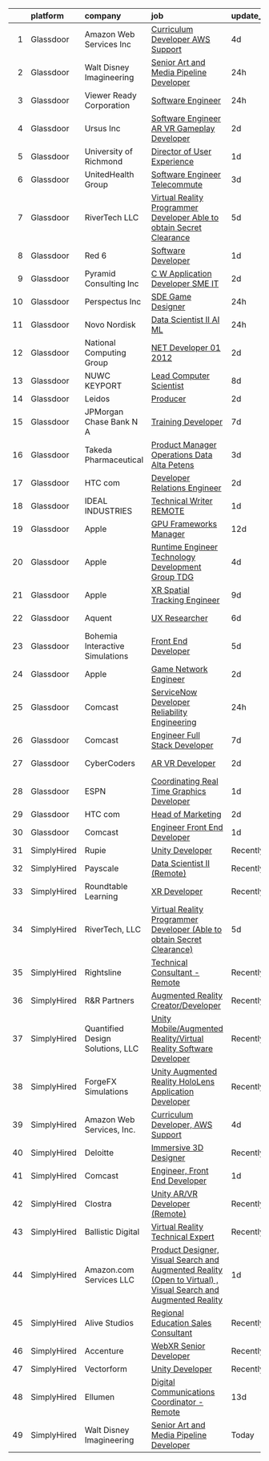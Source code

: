 

|    | platform    | company                          | job                                                                                                                                                                                                                                                                                                                                                                                                                                                                                                                                                                                                                                                                                                                                                                                                                                                                                                                                                                                                                                                                                                                                                                                                                                                                                                                                                                                                                                                                                                                                                                                             | update_time   | location                |
|---:|:------------|:---------------------------------|:------------------------------------------------------------------------------------------------------------------------------------------------------------------------------------------------------------------------------------------------------------------------------------------------------------------------------------------------------------------------------------------------------------------------------------------------------------------------------------------------------------------------------------------------------------------------------------------------------------------------------------------------------------------------------------------------------------------------------------------------------------------------------------------------------------------------------------------------------------------------------------------------------------------------------------------------------------------------------------------------------------------------------------------------------------------------------------------------------------------------------------------------------------------------------------------------------------------------------------------------------------------------------------------------------------------------------------------------------------------------------------------------------------------------------------------------------------------------------------------------------------------------------------------------------------------------------------------------|:--------------|:------------------------|
|  1 | Glassdoor   | Amazon Web Services  Inc         | [Curriculum Developer  AWS Support](https://www.glassdoor.com/partner/jobListing.htm?pos=124&ao=1136043&s=58&guid=000001818f53d6bc9ee2ca0858635284&src=GD_JOB_AD&t=SR&vt=w&cs=1_fada8e1a&cb=1655967045688&jobListingId=1007948569854&jrtk=3-0-1g67l7ln8kcnu801-1g67l7lnmim9s800-babf0940e10045d2-)                                                                                                                                                                                                                                                                                                                                                                                                                                                                                                                                                                                                                                                                                                                                                                                                                                                                                                                                                                                                                                                                                                                                                                                                                                                                                              | 4d            | Remote                  |
|  2 | Glassdoor   | Walt Disney Imagineering         | [Senior Art and Media Pipeline Developer](https://www.glassdoor.com/partner/jobListing.htm?pos=114&ao=1110586&s=58&guid=000001818f53d6bc9ee2ca0858635284&src=GD_JOB_AD&t=SR&vt=w&cs=1_45a5a7c8&cb=1655967045686&jobListingId=1007957501346&cpc=47CFDC01B3F81FAC&jrtk=3-0-1g67l7ln8kcnu801-1g67l7lnmim9s800-d289763f4877dcd5--6NYlbfkN0DAFTyt7pbDCC2JPO79CSdi1dIb81yjczP5qsKcZIxgiRd1qisRd4re16D_VG3-wzXeQXsc8zZdEvopqiaahAp31teiAOPB7TaAx1GJNufB67jmsh9gOGLHfddnUfzbf0cgHxrwh0Lc0Dmii-0qaqxsSsONsTFgVMFh8tg1bUJNORDLhCGpzQ9nzp5-kY0XumjF9tf98J1Y_MugjV_zixAyyugvcterxszXWy-lDJs7LZDWBoJQb8hbJTmhnxOm_G_TXiKZGV6X9_D8gYjvW2rt50rt3DsbaNFAREWpEC3jtigln7hStxhnk4wVdKfqqxnqsFVXMavEIYr4cB1IaH3mmoQlKFYAXQdHd0atc6hyARX9DDusYnL_ghcsJu64bV0fPzq7PTsdij8CPBnnjYkuH2W1Z5I20R14cJIRHY7xhu033OfGzUAp9db28jL97tr0km9i8xpklQ%3D%3D)                                                                                                                                                                                                                                                                                                                                                                                                                                                                                                                                                                                                                                                                                                                                                                       | 24h           | Bakersfield, CA         |
|  3 | Glassdoor   | Viewer Ready Corporation         | [Software Engineer](https://www.glassdoor.com/partner/jobListing.htm?pos=104&ao=1110586&s=58&guid=000001818f53d6bc9ee2ca0858635284&src=GD_JOB_AD&t=SR&vt=w&ea=1&cs=1_e8184f55&cb=1655967045685&jobListingId=1007956937544&cpc=8D52E76475A7E842&jrtk=3-0-1g67l7ln8kcnu801-1g67l7lnmim9s800-b14a5439d162e9cd--6NYlbfkN0DWTqyOufc63qST1NVjci59GSIBr6Mm3uFeI2AzSXhDx4MF9Cz_liLfHImpTQB3O1J8ea1lJOQVEDIWZls7U9xEt_qAtyw256Tse0h14N-JyRwRH2ZGfPidPf_qR758WXP_q73MtLFl8dXlr72WXD8-zok-xpP212Nop2eSPZY6Uah286RZFEQ1YQYy0mWEDqu5mQEIE-QqtLC568Ja5GBO3bnCbxS5N3pGE0RJn1kmjb9kDs6vkJv1L8otkYJFBbSI-doQ5tb90tS9KvRo7FJgJbDCLa_6HlDZYlJinFrBsPlwxIVElWx5f2LZq2Pij7GRTLAHMor_QHBYhvI2m-2LckqUDxvHKJiZBkwO-Zwad7-wirNogyh8WW80VjDLvgy4eUgpgbef9irPOCZIPByVQP2tXvImednuk9raeVpL4OsNgjv35b2nmR6RGaJTP13sRZNEYQKKSQNw2VXVh9CxqBFc6Ac1fACGW6iJCq3XfouRCVaBtf0qYAiYTmB53lk%3D)                                                                                                                                                                                                                                                                                                                                                                                                                                                                                                                                                                                                                                                                                                                                      | 24h           | Texas                   |
|  4 | Glassdoor   | Ursus  Inc                       | [Software Engineer  AR VR Gameplay Developer](https://www.glassdoor.com/partner/jobListing.htm?pos=116&ao=1110586&s=58&guid=000001818f53d6bc9ee2ca0858635284&src=GD_JOB_AD&t=SR&vt=w&ea=1&cs=1_389045df&cb=1655967045687&jobListingId=1007952300883&cpc=451933188B21919D&jrtk=3-0-1g67l7ln8kcnu801-1g67l7lnmim9s800-a89439141e159696--6NYlbfkN0CT8vBT9H5mqECx2dfLV_FONLPDKpIRssxVwtj05Tmm4rA5I0VNOPdM1oYsK66ov5rfnjfgAZTug_wuk_D3pyUmhLVPkqVTzPlt3gfN_Qsn5B5UIDGrRKzf7Iyk2_CT6MnWxR91fqgaC9SdvwabNzt0QdMHfrfPitCLVZR0aTS3IIToD99hmnSSEjORnx9A5rzTKHAyCW3DcYZuL3olegeF8pKSKK7TEYGtf59KYdELMPRbc6XLfkVfNifgZMbNXQovrAROyTk1ZT3tnVWO7p8U8l5LOZdwjBV9Quh9zWt8JaMguflenge_6keVKA9WHRyB3PwhZhnvRv1bq6WCObJ_gnuZs8als7cnh9CqrAh6lheTNjuYrEUsDUJMMQZNM1hqHEAOVMZfXiwa1Vb6VBcOBfTFIParieIWYsGkUjGIpl7V7MtCIJJuxrLp2fm_K0Y0dv01n-9PEeBoMj49pWmi_5-PnyYy9GVl0ZNWbflbdDHFuI4yfBMTq8S0DjKBRitn9cb5Zvdt-8D7lahIUwY4LDmBqrSreNwABp5a2YLs2RAAkD1-mEHeUh-Xr5yfer9N4402vfy8YkjzuB-bWaEFNwoeFEdCUDk69PZQbZ3RdIjSnXdmTAuSItjT6jLd5NtLIi7K44b5LPdGhw3EnK28_1wVxpbf2FeERMcyaAF-66XjY8n_-Adu5E62yGQr187jnwtiy95ALKujfhXBNCf-)                                                                                                                                                                                                                                                                                                                                                                                                                                                                                          | 2d            | Redmond, WA             |
|  5 | Glassdoor   | University of Richmond           | [Director of User Experience](https://www.glassdoor.com/partner/jobListing.htm?pos=107&ao=1110586&s=58&guid=000001818f53d6bc9ee2ca0858635284&src=GD_JOB_AD&t=SR&vt=w&cs=1_d1a6a8d9&cb=1655967045685&jobListingId=1007954117905&cpc=FD56AAAF1899B499&jrtk=3-0-1g67l7ln8kcnu801-1g67l7lnmim9s800-771d0023974eab36--6NYlbfkN0B4rZm5z_hx-StMuau8L_CkQ17CUpFrlepinLuWzihKphy1kiApdNXPq3ZpdG0xZlf1-pyFWeAAXZGOUD6w9b-2gYP5Myx6w1UT90C_GmXSWg5semNHohO0YWfENyvWMfKPMpP5fdOu03ilHdHWgCfoWB1HUelTH3clme6oiOKy7bN6OCeADrcnAMVhUiThTorrlyB5lLX7ML5TV8cZbaIfTvPLvONI5VkJ8X06-ozhlqQjoau1GyFY1CDo1urzDXQ-iouYe-UmHyihBHnOQMWO6E-KkKoblAqyl0nooLHHiD7cJYOm70qa6uQ3Va7T-omD1YKwwuP3EoMLNgvu0cXcjLQ2m393ZAa59R260t15z2TXJR08zKm4PzsoAhwNQUAeU5RwT5U5lqKEAritjehmKCIYHBs-qGSK1tKNy5erXRAvthLYdkR1nWjc8SqGnaqFNWyuzSHS5Z2PxYnBTTIoUbogvfj07bPOi0q5Vr-hwChChaegUmRcvSGFdwiryFvkPbZRfIhg4KiNXWr3CGUQa_bZELy357aoNjWNRHcWBrF5brj10e_i)                                                                                                                                                                                                                                                                                                                                                                                                                                                                                                                                                                                                                                                                               | 1d            | Richmond, VA            |
|  6 | Glassdoor   | UnitedHealth Group               | [Software Engineer   Telecommute](https://www.glassdoor.com/partner/jobListing.htm?pos=109&ao=1110586&s=58&guid=000001818f53d6bc9ee2ca0858635284&src=GD_JOB_AD&t=SR&vt=w&cs=1_b1efca7c&cb=1655967045685&jobListingId=1007949760794&cpc=9952A63AB06E78AD&jrtk=3-0-1g67l7ln8kcnu801-1g67l7lnmim9s800-57a536328abab61d--6NYlbfkN0C8O9VKdOj_1Zh75e9_CvYhSsWVxS1Pvi5WUWhsf4w7FJvt2herunrAFBR2lpVAffADEWtjZuDSdY3xsQN_WmYx15JHxiEWVwQsivaqjHGX9GtnSgPiJkE3ldGCeXuVRgVlOYv6Q7fwRaXe0Uvnr6JNGhwRuptKJb5NJOZDQ-BMTL9rnvEUJnMUXDwIX4z2yp85XO1yWaH6Lr9vOO2ALpnHdcd2UkTYexnqT-0EEeGyopY97o3pGmzegCLwSL2Wr602xVwQEcCKGCvDzQfLtRErr0xF6i-lfFyzDmAvPEISwX5ibx-ZB1H6V-Zrm6On4RXKjy2HSJJbxEi0RNyDfV37f9k6XFeKeghIOZABeO55mR1H8Zlf7NYXbKVEE9qtwBQfHDGsQsB0oU9uUYVr-xY8siOSeCetS2KjRe6xZ8XpKJhs27tfOdcP)                                                                                                                                                                                                                                                                                                                                                                                                                                                                                                                                                                                                                                                                                                                                                                                                           | 3d            | Eden Prairie, MN        |
|  7 | Glassdoor   | RiverTech  LLC                   | [Virtual Reality Programmer Developer  Able to obtain Secret Clearance ](https://www.glassdoor.com/partner/jobListing.htm?pos=123&ao=1136043&s=58&guid=000001818f53d6bc9ee2ca0858635284&src=GD_JOB_AD&t=SR&vt=w&cs=1_269a163c&cb=1655967045688&jobListingId=1007947928122&jrtk=3-0-1g67l7ln8kcnu801-1g67l7lnmim9s800-9c6357353cf3140f-)                                                                                                                                                                                                                                                                                                                                                                                                                                                                                                                                                                                                                                                                                                                                                                                                                                                                                                                                                                                                                                                                                                                                                                                                                                                         | 5d            | Goldsboro, NC           |
|  8 | Glassdoor   | Red 6                            | [Software Developer](https://www.glassdoor.com/partner/jobListing.htm?pos=103&ao=1110586&s=58&guid=000001818f53d6bc9ee2ca0858635284&src=GD_JOB_AD&t=SR&vt=w&ea=1&cs=1_60ad5176&cb=1655967045684&jobListingId=1007954506966&cpc=ACAF1607C5C1E404&jrtk=3-0-1g67l7ln8kcnu801-1g67l7lnmim9s800-5c4ab0b83e9db3fd--6NYlbfkN0BKgzQyzTF1Q9mOsR1amaS-juVGLjHt5Cdom-gEF9y-xS0Vel0hhr33OUoAFojkZTzCCxyAhIwoQ3SKk3r6crmKD9iTbnHnckuIkOAw5our6bD3BudqyrmfNQD5cy0RhvJxJo-ysTYFanxeGh09IpdfdRulBhDWqkk0Jq2ImeYR9SWRM0iCMeUKtOM3fPJzZTrTimT6SfD_RKr6YGeRa4_Qc5HNhoNteTVgOxKXKjLhaVSM3p5DqhJZCPrc4QG9IYYBbIpaedLTBf81pcK7DkkhdxBssF49GkPoOO-TVtX5q_TuF5wjhySCWt6LFKBMJKkPnIx9mo9Gm7IqtC2xk0kflY8cc4XolSbNgPosg9V15_HrqlCNqzjztFuzHPvGXApGlBLalyt0V_tiBbTHjnzs2WuFEcCqq7-Ciy2leZW5LVqHiOvntfNQJqHBG9PsvpZuTEutNNjZeryby1E93h3g60Zk1W6ghDBfdO3s4UpZGc3-kLnDppvEksroSnufjfY%3D)                                                                                                                                                                                                                                                                                                                                                                                                                                                                                                                                                                                                                                                                                                                                     | 1d            | Orlando, FL             |
|  9 | Glassdoor   | Pyramid Consulting  Inc          | [C W Application Developer SME   IT](https://www.glassdoor.com/partner/jobListing.htm?pos=121&ao=1110586&s=58&guid=000001818f53d6bc9ee2ca0858635284&src=GD_JOB_AD&t=SR&vt=w&ea=1&cs=1_3e24c2c8&cb=1655967045688&jobListingId=1007952275050&cpc=C4A69CCDBB3B9599&jrtk=3-0-1g67l7ln8kcnu801-1g67l7lnmim9s800-e9ee24cc47baadd7--6NYlbfkN0Bjic9BpODao-m9BEup4myv2yv9o6hanv70kCRpjMjSDcmmrD9YS-C3x1sAbJGW_XqXLukYXeFy2UsYH6Zp3KwaUGgsy0ZBJHNLraHcqitL2ypQYJ9AMJ6toa7dx6nazSCVEU_PQiK-sas6QB28EDjjCqHPXNbcYaIHj4ulC3Rts7jWAwsEG-fV3ygh2cHdDY_Tsv67_hGaO7DD3LBxbsybDoQKCzIA4ZL5tDi4cZHLPAK5NylMgCmTcxvikk9YXnKxGy4QuC-VuomfQwR6CwPK9GCJXyWovnYVc7xlAlP6Jt_1vQ3J5Ppzu-cqRtGbfiUgwntWU5M4Eo-ktiHd-VOMZtaocD581WXJEGtaMbPdXUuzCJDF9yF2VE4xdVn7ZbTNcDDB9zyQToSb__MpcB2FkjNjoInOFCd0yduDbeSjCMlM-71yEbvqwVvW88GEbe4jBpmvpVc9TMxcW0hHFMPJ_BEM30FRHjbiDt4bsR4lubjc78NJ-fMkcq5SChQP8hW0i8Rjnm7RIQWG-dKC6mUUd9Ftc3PvwATu8KD8Oh77uujUk-QMpAmSgg7CCrE_OJCQ88zXj8Ywsh6QmDw0ijSI7VnAe0LG9GvPa6ZOqIugIx6AJgw2NnrXjymhgAtB1LFuLB7xWgejtJ6YZ_3l8ug3KjG19r8PUld3svUPuBD7PacqMHMN0o15Q7zljC6-Z_NWdFVIb_HSALQyU7PtEuBfmRcnNLnbrus%3D)                                                                                                                                                                                                                                                                                                                                                                                                                                                                                     | 2d            | Charlotte, NC           |
| 10 | Glassdoor   | Perspectus  Inc                  | [SDE Game Designer](https://www.glassdoor.com/partner/jobListing.htm?pos=101&ao=1110586&s=58&guid=000001818f53d6bc9ee2ca0858635284&src=GD_JOB_AD&t=SR&vt=w&ea=1&cs=1_4bee03d0&cb=1655967045684&jobListingId=1007956905813&cpc=AE484BB564079092&jrtk=3-0-1g67l7ln8kcnu801-1g67l7lnmim9s800-59e615e1742d7459--6NYlbfkN0Bi-g4OEguhQEx4pjzkmulzkFDPdVMQm6g82nLRMcVRUAXQonzRVMraztfFi3hq-X8BqNUvSruIs_Y8xqS0fJlAD7HX_UTE1_3bPg-z-tc5mDWvO6UabzGvEvNSnhODNXWlVzKfOPlPGPm5Rzd1RrLMZ_7KVNmJ-ATbBgp9dsxp-fMI4ncZVRL8Rs1widNeAvzXpAvSBdN0oCSTAaXuQbvWvyujVDzKkfUFjBSjd1-R1r786FiTV_CoTQcOiSKkYMoWvE3xTU-Am9gCJVPh6aqpX7o6g3fZITAWkfPZFZ34ZaXCtJ5jvYhSUwsUo3_TbBsLpyzaZPc6iEDE6AER3sysVlU2JVa7msJqa5zMOU0LvkCUZmMRu5u2YnYh5wMqHADwZES3HPB_NLRTzb6MSYH70fMrm3O-WKiyO6gvMXhUbK77DjQr3VH8qPsqnwzlS12wOoI8fEfaXHJOkahQfmeZMnivlpKCaEmdIYTZ68oMYjYZjnKvHCG3FJJsBh1IXaGNQgWKkGo0MQ%3D%3D)                                                                                                                                                                                                                                                                                                                                                                                                                                                                                                                                                                                                                                                                                                                        | 24h           | Austin, TX              |
| 11 | Glassdoor   | Novo Nordisk                     | [Data Scientist II   AI ML](https://www.glassdoor.com/partner/jobListing.htm?pos=128&ao=1136043&s=58&guid=000001818f53d6bc9ee2ca0858635284&src=GD_JOB_AD&t=SR&vt=w&cs=1_839111d0&cb=1655967045688&jobListingId=1007957685552&jrtk=3-0-1g67l7ln8kcnu801-1g67l7lnmim9s800-6a8e4374c8843d1b-)                                                                                                                                                                                                                                                                                                                                                                                                                                                                                                                                                                                                                                                                                                                                                                                                                                                                                                                                                                                                                                                                                                                                                                                                                                                                                                      | 24h           | Seattle, WA             |
| 12 | Glassdoor   | National Computing Group         | [ NET Developer   01 2012](https://www.glassdoor.com/partner/jobListing.htm?pos=120&ao=1110586&s=58&guid=000001818f53d6bc9ee2ca0858635284&src=GD_JOB_AD&t=SR&vt=w&ea=1&cs=1_a7385e73&cb=1655967045688&jobListingId=1007951674122&cpc=3DB599BF2F4828F0&jrtk=3-0-1g67l7ln8kcnu801-1g67l7lnmim9s800-a83c62fb8bbdef4e--6NYlbfkN0D1IdhwiI-MbYliDxlkdzQl0PwcHEIzV5bYyrHGTsr8-C9iLEpciUiPq-bjpQ6SnwtQcFq7KNC6NOsOp3LWmvo9ZW_wewQGwjYMAdqZshQEUYnc2qLTmZxyVBF0C44-4Gia_9lGP7xeiMxFZDTkzjjHZqU0x_3lxf7Ukou1Lp70WqOGAH1YypQy91w4OOjnNj6t9-dYsiXO2E0BTnXD3fO4Yx7yP42tBXo1yRKIcTslYtDnx06ln1KadrYw9yDLfkGUFbsvXvvke4d_9vVAYnV_qXN2Z-SeJ4V7bNtzvKElCWM2VhFYlCq5kUrA0X6S9DbS0i6eDWwCjYdwn5cc0_pGNovv_7Tno4AH7o1IhCkExwqmRgJQzJ7hdztXswNq1B7fKwPZFKBg-qNJ8GcpOH3pHFvSYSkHva6uOAGq2NJ3x0vzmAZENdfsq6kxosablByrL3NkgWHQxoILXddo6Q8D77BXiURK0GSyV3jZCZ2IRdbRj4AM9hYbzmeQPISLfK4%3D)                                                                                                                                                                                                                                                                                                                                                                                                                                                                                                                                                                                                                                                                                                                               | 2d            | Cayce, SC               |
| 13 | Glassdoor   | NUWC KEYPORT                     | [Lead Computer Scientist](https://www.glassdoor.com/partner/jobListing.htm?pos=126&ao=1136043&s=58&guid=000001818f53d6bc9ee2ca0858635284&src=GD_JOB_AD&t=SR&vt=w&ea=1&cs=1_c87fedfd&cb=1655967045688&jobListingId=1007939664650&jrtk=3-0-1g67l7ln8kcnu801-1g67l7lnmim9s800-c1ad3486c53b9f0d-)                                                                                                                                                                                                                                                                                                                                                                                                                                                                                                                                                                                                                                                                                                                                                                                                                                                                                                                                                                                                                                                                                                                                                                                                                                                                                                   | 8d            | Keyport, WA             |
| 14 | Glassdoor   | Leidos                           | [Producer](https://www.glassdoor.com/partner/jobListing.htm?pos=108&ao=1110586&s=58&guid=000001818f53d6bc9ee2ca0858635284&src=GD_JOB_AD&t=SR&vt=w&cs=1_5af3e4ba&cb=1655967045685&jobListingId=1007952871306&cpc=853DEF62E69EE75B&jrtk=3-0-1g67l7ln8kcnu801-1g67l7lnmim9s800-1a83a1b0d4ed5ecb--6NYlbfkN0CZUO70VSdYKA8PR3jfrSh5ljhqJhfDt0PzQCMubt8cRihWbmqO_-CcWTBwQGpXTij5S_-TewSSMJti2chcB5kTjdnznaRiqfazoIpF0Lsot3erunGmHAMxyE0RTZH1dCAeIsvGI_pqrxzgsMCedP9UhyfzCrHid_31f6pHDsN8pH1zJbgZYRe3GDrMM3NDKSokrNW4k4MveFWLf2B8_A18JrZORUBM2zOr5RLr-_PayQw21VdMj1mTN9G9Gjt0DHUmGd36BULiL8SGrwd69LMk-SloVVAFmbfZgnEWWai_7MchDYzcxGcL3EFFlbNyg-aOXo1ZKNV6WGzrIW4qbjxJQ7rBDu8DU8nQVGXMYYliCeErvwhwFpTSXr10rKM1ISPyWc9bbhy6pgSWbzimWnzKtODAc3yLikeXLr0-gzT4uPWId3BvmEHmRZOg_t-c6tpd0hjcc8iAwEcLGenEvWtXi2z6_y81q_E9Fhhb6gYYx0jKHkozZ06vtEPk_1evGTdHQ_PoZviJfHEw4ZeaaVmOx0iLPm7XREowZ5QSHuDzkpBVSMk7UHUOsuQBkqScmTIgM8fXldFiCGNvQ5WeeCVsooKASkpVBQY%3D)                                                                                                                                                                                                                                                                                                                                                                                                                                                                                                                                                                                                                                                    | 2d            | Reston, VA              |
| 15 | Glassdoor   | JPMorgan Chase Bank  N A         | [Training Developer](https://www.glassdoor.com/partner/jobListing.htm?pos=127&ao=1136043&s=58&guid=000001818f53d6bc9ee2ca0858635284&src=GD_JOB_AD&t=SR&vt=w&cs=1_15c9834a&cb=1655967045688&jobListingId=1007941149440&jrtk=3-0-1g67l7ln8kcnu801-1g67l7lnmim9s800-58b09b388ea80859-)                                                                                                                                                                                                                                                                                                                                                                                                                                                                                                                                                                                                                                                                                                                                                                                                                                                                                                                                                                                                                                                                                                                                                                                                                                                                                                             | 7d            | Chicago, IL             |
| 16 | Glassdoor   | Takeda Pharmaceutical            | [Product Manager  Operations Data   Alta Petens](https://www.glassdoor.com/partner/jobListing.htm?pos=115&ao=1110586&s=58&guid=000001818f53d6bc9ee2ca0858635284&src=GD_JOB_AD&t=SR&vt=w&cs=1_58705dfc&cb=1655967045687&jobListingId=1007950556573&cpc=A65DF3A704A48F9B&jrtk=3-0-1g67l7ln8kcnu801-1g67l7lnmim9s800-5d74d04c1490e5f4--6NYlbfkN0Dpk2nRRB2qCzcWtelMs6RnOpE2QQykp_Gr47Tac0r5hCH0J3UzLxpgpuhWWRPjzv9cW_LTHQpQvBm8kt02s8jvUVzISfEFMqoo59CCAWJ7IQmUR7w2hUWF8Z6uPGOiShXjqUXkGYnDx_zuSDjbx7afWI3QjSw7mTSlrrOUL79fk2z0W6xZ30M5_4TbLZa4b6LSHA3BxT22oy3Qmv8SZRMn07y03-OxHSh_UpzEfRd2hz8IASVsJei2lvT5J5zmDPPIPQkkZT6HQ7mpligIDVNEqy-BWRMb8XBXB55C0lAbaL_tGmRxM3WFZD41W2zLEydoDNZxMDwoo5jxWapIwDCUY1W54wZt9PQafnxYfnd4ylnXNBbeHHEPSihpp-sh3WSf9j3rgLlvrtlnP0ypdlmDlOOjhhhtJUw_ZytrW2YeSL-vNg7W93oy)                                                                                                                                                                                                                                                                                                                                                                                                                                                                                                                                                                                                                                                                                                                                                                                            | 3d            | Bronx, NY               |
| 17 | Glassdoor   | HTC com                          | [Developer Relations Engineer](https://www.glassdoor.com/partner/jobListing.htm?pos=125&ao=1136043&s=58&guid=000001818f53d6bc9ee2ca0858635284&src=GD_JOB_AD&t=SR&vt=w&ea=1&cs=1_e4c23ae1&cb=1655967045688&jobListingId=1007952556572&jrtk=3-0-1g67l7ln8kcnu801-1g67l7lnmim9s800-cccef8cdfe89aa77-)                                                                                                                                                                                                                                                                                                                                                                                                                                                                                                                                                                                                                                                                                                                                                                                                                                                                                                                                                                                                                                                                                                                                                                                                                                                                                              | 2d            | Remote                  |
| 18 | Glassdoor   | IDEAL INDUSTRIES                 | [Technical Writer REMOTE](https://www.glassdoor.com/partner/jobListing.htm?pos=117&ao=1110586&s=58&guid=000001818f53d6bc9ee2ca0858635284&src=GD_JOB_AD&t=SR&vt=w&cs=1_2ebcc9c0&cb=1655967045687&jobListingId=1007955352928&cpc=AC285F3A3ECA6BB0&jrtk=3-0-1g67l7ln8kcnu801-1g67l7lnmim9s800-7e29d85f7c0862b5--6NYlbfkN0DrBF_zyngNjhBDtwzdBOfZtDHO81PL-xpvarob0pvLjpjgX4PZ3iaOvCSk71p--P03UgsnBMm1VfG0c_7d9-5vNfrz7wQQGM8EAP5_rR0EHrySvPE8-VhIsIMPLAjjaumV-pKonP-r_VepsAtz4DZ90SLDPwmR6OiF1obYVnjt7YJDNDFTbQ_ZASChfhDlDPhCoNtVOIVyNvFF4olaMRZyAhq3gLdQ-xs5E0Fwb3abeDt2MyWYYfZgG6k9oi3oTDZXxRhtLbzrwVPb_6bgJJNFj0cL5noGEmbPZjm78GHgKW06kK8PgyFv43EBW-FZoFz4IZ6kOSO9s8ry9ua-GBzYltKpnmhqnDabcRzhX_e3F8K2Add9RL_blE3YzEDCxhD2C7kQINXDCfhcSuswzlEoYZhaePQVuIn32ciaeQKqzcT_jQUmlgbI0r1G6S26zDq8jD2ZZ4Ayu5FQLSxt4d8_kM6WRubKZ9-mai-sxyW40GCfEK5jXhteftmALiB68bsgupR3usjwKWwT1Y8pqLdSECLuQihyEoNnKnkDC8FJwP0-yr-_hjO2rs1C9DD4lHJpZ0e5VVyD88VZ9QQbvXp8eSoU3P5uzExBy1WnPhxPtD1z1yOZDjz4TNEAVdW8aDccqcr1DNsZ8TP_wkib4FwwAuDs1qi_9FCtqZ-yLW91TQMHrHkBrF-WwiP2OTo-2y2LFlLQwKQcPmw7nd95zQTZj53Tj4Qlgz9kTe2fH0NcQg%3D%3D)                                                                                                                                                                                                                                                                                                                                                                                                                                                                                       | 1d            | Sycamore, IL            |
| 19 | Glassdoor   | Apple                            | [GPU Frameworks Manager](https://www.glassdoor.com/partner/jobListing.htm?pos=118&ao=1110586&s=58&guid=000001818f53d6bc9ee2ca0858635284&src=GD_JOB_AD&t=SR&vt=w&cs=1_bb827768&cb=1655967045687&jobListingId=1007931320204&cpc=654405A9B1E0A9F5&jrtk=3-0-1g67l7ln8kcnu801-1g67l7lnmim9s800-e92a54ef8ff6ddd2--6NYlbfkN0BvKrLyj5gPmtZO9T8euul8TCxuuKNOtzRJOomxnwSEodTz2Bc-sPZlt2Zgji_QUXFR2M0aofZ4xwhhc8wFC3G-eF6BJErdsbaAYtQD5YbtNBxWSQz0CXicXk-R0Qdfe-HX7B0IE-282FicUichLS3oZDZgC_axKT1nfEFDqHnVn9uFrn5w0uBKtv7qKJ4UVl6V3HzLMBS_zxADG1Q1X1Jb0S5yAejLjCtpzf09tSzK-QmMiLnTakkczzX-De1ZCspkihM649i-r9ssMDWVC0ZdFDpaPayXAZfVDwMsPLnx8GzMM-ttuvuf1ievMLGfg7I28Du1pjz0AbcPA6KfFBZJyDbVuiXITYdDF-YUmOkp0tiS1fIdTx-wQfLdBcRm7lryHz-0ytD3txJlbeWITIU79cI8nuF0cYaKvPkYnPdE6r8ry2UHd5022HSB1btkJocr5XgE8CAZMuJTm6O54Lae_QhOLPuRVWABpIxnK8DLLKTtWYGZDW7GaIB6rSFyCP6tlyBkUNVYiSlALdUZk80zCVsdDn9lASrhhIv1Tt3ub0LRRJ0aDbDAyPGJ_UWm12J33ybkEgMyjhTXC4TKdGOBt-q63sMWndHxzpFDzQ1zpaJ_6mdRXaxPQfkpaCQ27fBhoyPKq053dQuQiYwzvEKfZYfZvRwV8-Aw1eLK8RoA4LG-cXZti5FYATWioJwbDpk0Lbs1OaU9L-at9MzWvGELcqgTfDC2TnAFzXWEsKidhkJuL4XRsjQUUp4ia95H4Pg4y2CUTA-HihD7gCinmzS63LF0rVTZG8O8RK-HOp4iG8vZrhJ_QUuVL9_64me23RmM0Lu4E4vMhXcxgvqVk32u0XzKTiImLlzbjbs8Mo7-tbsDiPHs42zlIrgU1BjioloW3UjplRJok5CHLy1n3DNY0ZPo43ybOAHeLiVFGF_uf81Ddicu4PImoTdKNPoHvJdVCNwpxxHU7A%3D%3D)                                                                                                                                                                                                                                                        | 12d           | Cupertino, CA           |
| 20 | Glassdoor   | Apple                            | [Runtime Engineer   Technology Development Group  TDG ](https://www.glassdoor.com/partner/jobListing.htm?pos=119&ao=1110586&s=58&guid=000001818f53d6bc9ee2ca0858635284&src=GD_JOB_AD&t=SR&vt=w&cs=1_1f542928&cb=1655967045687&jobListingId=1007949147453&cpc=AC285F3A3ECA6BB0&jrtk=3-0-1g67l7ln8kcnu801-1g67l7lnmim9s800-525e7280c8aa4be6--6NYlbfkN0BvKrLyj5gPmtZO9T8euul8TCxuuKNOtzRJOomxnwSEodTz2Bc-sPZlO_uSwsktAei6uAIfbfKaLsywqQReEVU259g9BxZkSMyTBw3of3Xi9ZYfFtIubC9bpvNFS9JmXbigUuOrJx798Kvr0R84hxEVWnQZiWDpGHPAJ-FxYSFdHc0n1YOeLBYDX5uFBSflNb3VH_SuzPw9DksrwarXKr7Ej6SzxVm8cM-6ep0oNcAudjixmJp6B5Kl2OEEVMsAmisP-mHIum3cEZC-Nm5OKZWeo6N7xUbIJfEacvP5Uc5LjKovbuyUxprpr_Mi345njz0i1szVi7x79k37bj0gneCFRAvi3rliF_EUfByZ2INNsiWJfLACxKU3cXItGdwjYx-HoeaOOA1LrfuDydYVJOHlPYpnHqZuBJogQiOxqXHz0due2H7EJGTFhXqeut2ekWDyuXOjvRc_stXG1FG7Qn18G6xjxOrZ2sM382kB1B8TZX5-gKOF7TLONdMFHcJnXyV-jgHMYoo2kpd5ScsrbkVxD-HPkeVL7SS3DCDSdaDtDF3KscOxpImFaxRTqCxgegMEt4Ce7guUn8qu6olU3StVyK6oGvag_0XBRRQVOiNQjXln67m7S7k6LmFRDG0F45E5jqgzVX2kgLuSdGomvbPUiZVz-6IVnZPEoicJZMAUKPtYvJRvrDB1VTP874I622uHOG147hJq_EaeJ_EbVGZ9fo4oHEJCW2SKczq392iJjvqG_kCYu_O7DNz1jwa_XhLk6Oz5DB5lqBeTcQghA-a_-lv-BLb_QmokepbHl9ktM2FbbBuqD8sLYjZQU637mti73NCKKcurHF1v8KMvE15Mntln1MfVe3OWNghmiolHHnIt6aVjUvR26n28ZinNqOT_K_3EJXT8GFBUORRZxDf7y6kbXvyXmzA0vvyDuk3AxP7zNKcPN3FUVRUAvlK-ShEL4hdgQo_y9fnsLvIkSWWhb_f4PEt7fz1aJAdCCEemzw%3D%3D)                                                                                                                                                                                         | 4d            | Cupertino, CA           |
| 21 | Glassdoor   | Apple                            | [XR Spatial Tracking Engineer](https://www.glassdoor.com/partner/jobListing.htm?pos=111&ao=1110586&s=58&guid=000001818f53d6bc9ee2ca0858635284&src=GD_JOB_AD&t=SR&vt=w&cs=1_f0bc3e75&cb=1655967045686&jobListingId=1007935251531&cpc=AC285F3A3ECA6BB0&jrtk=3-0-1g67l7ln8kcnu801-1g67l7lnmim9s800-47e2850fb2c5828c--6NYlbfkN0BvKrLyj5gPmtZO9T8euul8TCxuuKNOtzRJOomxnwSEodTz2Bc-sPZlt2Zgji_QUXGTDT1Ue9_20Cr3S9k8mAraZZ3DmInA8gyw3d_O_Xxl6zXw04Ewqm_46f9KcVJKVuzGJN9k1DPC_dfJPR-z2qS9tEFVzLoAsX7qVc-XqkPpFVk3TvYMD5xxHnCNo0GF93LaaGV8hAbOJRMCZ-7bh_bTibQA-eSuy-lVQqLS87vQ1p9Di_ataHsQKuBPsMLRiw-JA1a71XvbmbThhNDQXRYEBl1HvZaQUZ5O4OrafZqj64iYWhfvSr_BmObiF7G-WKZBx5Z7jWoZKZ9g9MP0RVO7MKIuZnr_a65SHESwoEaEJZWe1_aC1HlGmxRegauwx8src5zPh7Fp5vMy6_6Agau9o1AjdZ_PqJD2l7U0FmbmZClsgUdMKkNnbwjFDoZL2HNqwW27xZ3t2djJStqGmmIgDuvrcM3sD37PGGF_R8ywRtjJhkB6Cr_zoqUFTW0CdwnuukUQ8tj1znc9gxInDsAya2ydvI1GTQM2_zsda1hsCUGReHjv4_eRagQK5EJlMQfecNtbxFBWwnaYcxYRoAfaQEzcZ5QwTY5yfBZg26dLyPxclGBmVEs4T1KVd8nnHDaPXt_T2pHJwBkKEMh-VM0YVVDtITSdo7Y7jfLObZyNKfy1XHR3cI21WcHvBeqZpM7C-qb_WNNl3zh-oBPtnEJj4BJjJFQtqMUvF1XGiDbY0uaYbYTaPglatSb8EnFB184UpKoVnZ6pc4yMGdS7QNH3xYvXconV6Cot7CdRgYi0S0EZtap9XeG9xfhOdV1pJDeqimJ1WnjHn3a7JFnW4V-5SH3WM7QhzUXMQVXHba3I4WugaqPfRR-_RNDGAm2sfSMlCfK0tfTLm0lmsxm9UlCCJ_uS1hz0MB6QayU8Gj8ZCDT-frQ3aXFDapu_D2Q1IU_TooyaoGaopA%3D%3D)                                                                                                                                                                                                                                                  | 9d            | Cupertino, CA           |
| 22 | Glassdoor   | Aquent                           | [UX Researcher](https://www.glassdoor.com/partner/jobListing.htm?pos=122&ao=1110586&s=58&guid=000001818f53d6bc9ee2ca0858635284&src=GD_JOB_AD&t=SR&vt=w&cs=1_39b8c3e6&cb=1655967045688&jobListingId=1007945516155&cpc=654405A9B1E0A9F5&jrtk=3-0-1g67l7ln8kcnu801-1g67l7lnmim9s800-b0be8995afb4ccbb--6NYlbfkN0DMrcEu7yrtATojKJA7cEzGQ3FdRGWLh0CZQInL4ECGI9gD0Wolx9R2v-Aex0-GK044TPwgLq_FLshvq3tg_BAMrhxunZU4iWDqBFu2I7roCWk0nRVEY09LxS4C_Xaq7zRow4qixWmywHHWaSPJuVMMl7Bwmn0UFQBQZGnx9OvGzdAqeM3NiDxOU86qZRUUcLJeIR1rn74dUL_gk62KBjYUkR5-G4cMdcFmduX7XOqiI6nju8Y9nhClteoWYdeSawaCM9hE0FFsQvUHF8xTmuVg1dMA9IcITdHany9CDZAe8EhWXY8b4Iy5RsCMo7E46QGa33hfJ4I2jXmLM5HF-xxwt0dF7xEL5aV1qHrwUqGUtKACw6oRR8T7iM3YuZpylZ51yyKEc07d3SQ-iXQtjSs8vqQXaSIbU6ijVzEEDm1wDJn8a_-H4S244dPINisewmo5OL_pwES4jQ%3D%3D)                                                                                                                                                                                                                                                                                                                                                                                                                                                                                                                                                                                                                                                                                                                                                                                                 | 6d            | Redmond, WA             |
| 23 | Glassdoor   | Bohemia Interactive Simulations  | [Front End Developer](https://www.glassdoor.com/partner/jobListing.htm?pos=129&ao=1136043&s=58&guid=000001818f53d6bc9ee2ca0858635284&src=GD_JOB_AD&t=SR&vt=w&ea=1&cs=1_885fe56b&cb=1655967045688&jobListingId=1007947959648&jrtk=3-0-1g67l7ln8kcnu801-1g67l7lnmim9s800-d25e95c7c97297aa-)                                                                                                                                                                                                                                                                                                                                                                                                                                                                                                                                                                                                                                                                                                                                                                                                                                                                                                                                                                                                                                                                                                                                                                                                                                                                                                       | 5d            | Pittsburgh, PA          |
| 24 | Glassdoor   | Apple                            | [Game Network Engineer](https://www.glassdoor.com/partner/jobListing.htm?pos=112&ao=1110586&s=58&guid=000001818f53d6bc9ee2ca0858635284&src=GD_JOB_AD&t=SR&vt=w&cs=1_45a13e2a&cb=1655967045686&jobListingId=1007953181142&cpc=334ABAF5D42DC775&jrtk=3-0-1g67l7ln8kcnu801-1g67l7lnmim9s800-931e1812892ce7cc--6NYlbfkN0BvKrLyj5gPmtZO9T8euul8TCxuuKNOtzRJOomxnwSEodTz2Bc-sPZl29JElYHfcoRCMqvYUtquR5uqjCEaU_1czYpmMBoUHDEJVd-07kPstOWGeQFZewkj5scNYBlAISW75VdD7II5XvnHZBBguJMWvDv5C8EzMDC2y9flvZ0cPeDzxIDCGQ5tJNc255r01qMFdM3QzDKKgiF9A2OhRWAPxkruD-qNalpkjALQOCIx81Sr58Z2l1HezTw3st-eu68fhLNGC5pxoHvMxbpxtCOPfBAmulzX-OY6bQE7yAo_UKbV3cUkVHqthVVbzH_q_d0ffuybDQAojh3_a0bdN6H1qYGrnC7MpFfpMewbv4yr_Km7ZYMuXRwCPHmL_QRpcfsDym-9QbNYuo0tBxGwa8UsxsMOtSHn6nhRlWxQStWdtERrTV0WnuhkCaTth5L-xYJEOHa52i6ysZUa_J_Xor5zXUSGZaRKjzugV9fsbXmpJ6p_Bi7YDhpmCmfKxqOZ-ztt3isporp-tO_PkAT1qFCba8b8q0j5q052d-MQXwTCnIz0Jhy5W_qaz20j0BTMAwxP6IuzAciXoxiUk9ohuu4XHZhqMMJwvU7Z7rJZQt9_e2qVMbM_VyU0WEX56yWt10EHfjUEiVUDXvF6Q8ko0bFD4HzZzVa2ifnz1TVXYqlU6miFJJyOGXGLAOvDz4wtU1rsXprLrhyhyzM_FV_QZyJWGrCyb2foqLhRskHloJkWnRxE5ec6s2IdDZxUDX1Vg_T-iLZwm7nBM1eaIFsvc516EawAtDOZJbX_VA-0XM96KT_enKW59omc7iJy8bo98bUIVO7DXGZQeIg7V5CxbRPzgKSKv__2hG6camZwTva_paBIpVGPU6QXo0Y6M08D9A18iR-O55OtTCH677FtDzNGjingbFRjfNKaWpgvhk-cn8hBKIw2GT_TC_6UqLxHAxPT07AUsSwTPw%3D%3D)                                                                                                                                                                                                                                                         | 2d            | Culver City, CA         |
| 25 | Glassdoor   | Comcast                          | [ServiceNow Developer  Reliability Engineering](https://www.glassdoor.com/partner/jobListing.htm?pos=105&ao=1110586&s=58&guid=000001818f53d6bc9ee2ca0858635284&src=GD_JOB_AD&t=SR&vt=w&cs=1_08dd6ab2&cb=1655967045684&jobListingId=1007956535344&cpc=70D6958B2CFB98E6&jrtk=3-0-1g67l7ln8kcnu801-1g67l7lnmim9s800-0869d8e598b9c75a--6NYlbfkN0Cj-KmZPsf9w80C8b1WzNVrlanjD2SXJjxuCbUWHsXPZlTAgGmdtIUzoKTi6fK6WvZnHBW81QmuW9D2Ko3NYgIEEY65rKYS1RgQ7Q5fy1dSSCrvH2OuSzDMcsZLYzlhZItekkRmZZcegbpXHAFX7WZ79qG9Sz29DfznZGwzesnzAIHhaqNXRHx_S-crXr3-Q1nN6p1Hz41SdGYLqZKkVuFIy4uhnryfWXfWoYOy7ws2daVV5tXd1m_4QI0b8SvKxU_Z_jpBz9f6OdRdg5Rdy_J9yhrsmjr1lVlMHss7Cx4dRHkUgp67YDnGywzJi6F14LzvXD6y-B6dHdkOviJvwurIjMoTJWoENDur_NBooXjkDiZHi3hpkIyXiTwnDWHukLIJbcraRlRUETutgLT78ShryZkso4SVHQ4vgFBrtdxhagMkcPUIn3Gje_tk0xhL8i6vaUGM8c9Dn5p8tGy4jnpz6YpIak7URLo4joZzXuCP3rB92UOlWvHfjKJ2kLuIBjCI83STa86itJGZniFv1OeN8gxBHg7xeSgtlBcyqVnWn88nfFrqbjaOBdKpc8Yz7Qk-RJ6CrGko9V20fsli44YIByILsDEmYHEohQtgG3oJQkOQeL3JK4_5QV4DkIntv_jncgACsz9Kh92jjrGrxOuqFF-s7raTfI0P79h-5fMZpyIhboLrZ3RcXx3d_3GfDyNgtQKVbfTR7OQPAMHfBXRL5mVcEO_2Wx58VZhTdZSK2aqkRLEN-lA98OSFq6ObnPFkNrEQtWGUVVd-T-yB4HSVJNU3oX85h2jvCb0Cs5DRcfmwoIqd9S1D1IrAGEn7sweRfQzpWaTFux3_ixYpPMqgNQIj3txY9wpryV_PSBqfao0Ho-jcsI7ftiinfIV1tv4YEqwGYtJ55PxzIDLs-7I6U66yX_KKiIhiGKhXNPqVrSsHcWjuex0ykxXrF4Tw64rHHIF2cXPf3Aq0omuDIedTaU7vqUG39cBYQrNY3BXGzz8ibprvrA9Gji-ue70GBUOKnkIha3W4oEiXfoAmcyIKMcxUBfs_Rrqh32iPsjHUut8jzeCXz0uQ7lSKBtr3re_fX97nWnatQ_TsDfpF5YH4LPkDgnADM3-ZaUl74ddqkT2Nj10ImLnU-NttWsY3NRib5aU5vLatvAQ17lpSEMT7SJ2OUuiSG7zp1-NN4_X2RQ%3D%3D) | 24h           | Philadelphia, PA        |
| 26 | Glassdoor   | Comcast                          | [Engineer  Full Stack Developer](https://www.glassdoor.com/partner/jobListing.htm?pos=106&ao=1110586&s=58&guid=000001818f53d6bc9ee2ca0858635284&src=GD_JOB_AD&t=SR&vt=w&cs=1_75aa0b33&cb=1655967045685&jobListingId=1007941767860&cpc=9C938E8DE9AD6C02&jrtk=3-0-1g67l7ln8kcnu801-1g67l7lnmim9s800-1c29da54976abbe9--6NYlbfkN0Cj-KmZPsf9w80C8b1WzNVrlanjD2SXJjxuCbUWHsXPZlTAgGmdtIUzoKTi6fK6WvaN83s4jMm4d37cOWnc6VABTFVN-oOU7blTG7vMi8DRUg67WB9gjSnkfiAcpcgkRgC27QzdylfsVfzP0K5Exn-VKJIN__qW9eHks5djk560WFHeYxOfNQO5i1W9WNYiJ0ozx-7BTVSn-oF37Hsp_aSyEnvJ8DSjAKOXq42Z9SfBo680AJKtg9roWsV5FOGt4KVV6vP804quRnJ8cifGuDQHeDEpnAYfB6m49KXl4XxE0FBFaqnsmBcXF3VRNVkpTUrLy7IzC3WfU2Iop1iUnvlNJKnpxiXfNbrXN_NeF7TK5qWS-D2tVv8CRUSMzoRjNnAbO0cCEGmkyplSBe13-JezHL3H3Mk2pmXh40sZ6OMtBNjJKf8ath4Mw3_7p_dHRf66isXvWlQ3mWp4r2D12JhQjHlOwKH5X39a2U1sNaz50CZBiUte4nz8R-_wsI-ZEmsjW-fKrCj55W2HK_4RoIdYXdjUCnxfw4yKaSNIHGVrcZYV3tRXF0Sb0g_INKNrvwdjvk-M3zjaQQNZzAhzff3belOEeOLNh6SSRQ2qmyArVHXd0EvJD1jQ2I0lrbkTAEbThksQJq0gO_ITKNC9x9jr8YAqp06f8Bxm9Jbc3evR0HUgKjJpcWIRg3BYUokrwcoI5vu5Gvwje5BFKv9IfX5djly2rEP9dcJiCXO5RsO1wg__TA36ZZXha_vJqWeMrUwstp20SVpdc4q4cwMjwiqfAxxafN_r_mcrSFHgSwwheG7w_LdZTCAeB4FS7MqES2g8y0R3GAKk3BBtvlvIYxIlsHAsyzp-79laHjHMYObhX3CLuZVte8xJ9dnkG3r_p-rJqEN8tTypoQ2MDJySnorEXqj4Oypt0ASK0xVUXTeTyBqkwhX5d4SZtaPBsQd1pHS3krFznZ0xTKrpjrPP7HXQT0u1eZol1gcsIvU1cDuONpqbiFFfpgBN7zA72_CLqDv2we-sdWePfTa9sab9MZenWMibQxoGRtOsMMFaEQG9-9VD_dU1ZX8jV5RpMwFsXc9cKpMG7ulr-okmiZCxYLUSfZdiRguJjvnIFAmnX7aJuGJXAstfxjYkgI-8FpTma4CdclQDXH079g%3D%3D)                                                | 7d            | Philadelphia, PA        |
| 27 | Glassdoor   | CyberCoders                      | [AR VR Developer](https://www.glassdoor.com/partner/jobListing.htm?pos=110&ao=1110586&s=58&guid=000001818f53d6bc9ee2ca0858635284&src=GD_JOB_AD&t=SR&vt=w&cs=1_37226a83&cb=1655967045685&jobListingId=1007951483453&cpc=FD1C1DA32C38CFA7&jrtk=3-0-1g67l7ln8kcnu801-1g67l7lnmim9s800-3dcb2a497ffa8c95--6NYlbfkN0CpFJQzrgRR8WqXWK1qKKEqALWJw739KlKqr2H-MSI4eoBlI4EFrmor2FYZMP3muM02F11t3FVaQCIcgpyiOoKoexAlCadSuO8oEjWOQ8nkgaiY2ZskRt9-gOi_nCCaiItZouiKhHU1a0LiRGrBFBXOyEhl6KXhIO_aj6j8d2Mt-ofTLX-I7vtoTHTzSGwVffG08nZ3SXetfORyerDlMfp-EWOnctVe4dxUc7eLW2-sh9FzCBpGO766AEvZbIXpIp7hdlNaGWRQnSUWrE2z0cXstvb1RW_F_mxBMduxUigiLgvcrXoRZE7z0m2Pf-ks5CnwhXKybUIwEaqYPTQkD2r48NtUEbbVVpWdie0LrlZ30PC-zanK1foy8KwMY83oPyvTIRFeq-u1bC6OSRI8_6Q_CzBEbiNjWRlnAfWgU7k2cYwC2Y4KXX8wsEdCK3MwIknZYDLCwM8oRKYmQE6uYSsW8-3-ORAZW4OM0QLblt9u-nvZ-Lfed1f2rhg_gczxUpRocwSwHZT2sn3GPH8DBgoCHV0taidziFbE99gwBYxH0PuXJaDGEIcmwCK0Djseqje62ealsvK73kzW3NkS99wow7YCjj2JEeYSAo_NQUEOYXiBMYWtTJpBEKtVPziRGWiUWVnNTx9pDFJ6F5zTSNzqBdf5rorIu79lnaxeCNvoF-VV2ftLmC1AJHlyMULVPPuBsMdszDOkpRah47zmrRimkBa-x4D3zgmhOWf1An7ZstR2cHoj0YJr8yNbcxo_-nfPNidW0sWBPRuR2IEKcuBeppbrrXjl9E4HhioCwHV2xq-SdhbXpfTMQ3ZFjVG7jM1Fx9QadkbhlIGq5645HxB6MJJJErLuFIGjjwfrIKbhZzo3MET7Qv64aDLD8Z3vQOyGsk5y9icv7UtjNbqo05dar3wRwfTnu06K8SOcu6uBO_9oz9iseamERZeBRkmtN0_ie6SjgVN6pmiz-0PdA4c-NchhCi5PuWc%3D)                                                                                                                                                                                                                                             | 2d            | Cleveland, OH           |
| 28 | Glassdoor   | ESPN                             | [Coordinating Real Time Graphics Developer](https://www.glassdoor.com/partner/jobListing.htm?pos=113&ao=1110586&s=58&guid=000001818f53d6bc9ee2ca0858635284&src=GD_JOB_AD&t=SR&vt=w&cs=1_0c1b5cd3&cb=1655967045686&jobListingId=1007954527640&cpc=FD1C1DA32C38CFA7&jrtk=3-0-1g67l7ln8kcnu801-1g67l7lnmim9s800-3bf1e19fdc7deb42--6NYlbfkN0DAFTyt7pbDCC2JPO79CSdi1dIb81yjczP5qsKcZIxgiYm3-7g-689Ur9xqU8QiYHXm6cj8mBLtdDwtBNZdWLbw4z7Mol2IX46XtTphJDI4PQsq0KOwrqLd805UhuK6p79Y7kXJ6Z5E7WE5oA2EwWbtVzjxqrUDvMU13GuEZ9PHhR_sH52CPTn3-T8f5BH8nAqkER4QdxuPUn9kO3zU1R1vMVhhXbP6dIg-_m59VB1d4LbGlwX6EleDCOU-UJwt7WDFPJvr9VTMO_bSMDT-IWHZSgGsYdkHaoQVl3m4C3wttxs-Id-oT3gw4ia5H_5-tfxl3XTbmsxVzizv_312iBtfbyFVP98mvqWBHnaCu8ITBMCRubDjd1XHU-FZHG3J-_WpbsnBZtTYyuYv0hrxkiJrL3elTRwBuIIF6DCh5OGs596ZYTsh8SE2by24-QEuMGyxrbvsnkLW6g%3D%3D)                                                                                                                                                                                                                                                                                                                                                                                                                                                                                                                                                                                                                                                                                                                                                                     | 1d            | Bristol, CT             |
| 29 | Glassdoor   | HTC com                          | [Head of Marketing](https://www.glassdoor.com/partner/jobListing.htm?pos=130&ao=1136043&s=58&guid=000001818f53d6bc9ee2ca0858635284&src=GD_JOB_AD&t=SR&vt=w&ea=1&cs=1_2d75fada&cb=1655967045688&jobListingId=1007951246881&jrtk=3-0-1g67l7ln8kcnu801-1g67l7lnmim9s800-cf61fe3a46c1c0eb-)                                                                                                                                                                                                                                                                                                                                                                                                                                                                                                                                                                                                                                                                                                                                                                                                                                                                                                                                                                                                                                                                                                                                                                                                                                                                                                         | 2d            | Remote                  |
| 30 | Glassdoor   | Comcast                          | [Engineer  Front End Developer](https://www.glassdoor.com/partner/jobListing.htm?pos=102&ao=1110586&s=58&guid=000001818f53d6bc9ee2ca0858635284&src=GD_JOB_AD&t=SR&vt=w&cs=1_64396247&cb=1655967045683&jobListingId=1007955239932&cpc=878687325D2A5CC7&jrtk=3-0-1g67l7ln8kcnu801-1g67l7lnmim9s800-749f8bbfaad08386--6NYlbfkN0Cj-KmZPsf9w80C8b1WzNVrlanjD2SXJjxuCbUWHsXPZlTAgGmdtIUzoKTi6fK6WvZxlOqocUBgxESdj9wNZrzZ4PcjKZSpD3MyttYogRQSb2eC5pLOtKrNnsjagYyqJ2w-mIflj5efnWGBrnfZWuFx5jltknDcC3kzrPr8n4jcHqKXfQLBVPKA6UbUSpZSF9p1atXvyWNne-i9Jzg2mxQi8Yd9KIM9GqCB4kGQgAZKs_HyrT-DFo96mvB81RIIXi_ShF1llEdkXF60_6ohxN7uggyuuSdz4w6n7LiS6jcR5OMQgm-qo7S-K08uOTcwOBy7W05t8EJFIt6yERZTvaabzT0fJ6aWEkfHtSPDKFg_Zfa3WdnBQkokZW5meI0ROiwR-DOwefB76-o2HJ8xHT_FxO9QygIgM9e1Alhz2CszvUv5430YIcEJsQi5RNdNINgS3naIr-R2R1qgnFTHCIaPrRYOosj-t1Z3k2_eLArQBt8A41g1QUuQumnHBVFEfkTtWKg9OFiCZ5LpzjJQ11xlOsV3dh3s9m_CYMXEP7V5d57DEAg0g6eEbA6hDfOgY0nUzoSv_aVPN0aBIzHb55d69lSeUUEt3x1dPY5nVPcO472_k6V5r-7LD_e-6pK2u5bCFMbMt0FhdY_5xuJLrmKMNESE-7qXB7d_LuL4tB8SuH6GViKz8eEW8NR8w-V6IQhbLITA55RDvLM3wA_Rnmt7-veAK7HTvCWBVh9HrDeObfgRDJzS-wjpFcsftbt2EoTdJWiRmfcMQF1oH8h1lDERhmvqNbq2m55vJ_LDMKTZgyMg5r1qv63xhit7XUiITTycoO2GhKFkjIyeGSpirWqhw9jxlRJbNv15Wm9S6tS-Qg0GnG8UZjCvUpR7wC7Q01EdGrkWC8mbhkTmCH4yvpkc18e7qvXAJLxpGh6rnkjeIWfKOorjfcv-eiev-OaDbM6EY-wspXo0iPlDdgFBaZxkHDrjzoa8LDbsasmDUfh58_mkTQT-zq3OzZlokFaXf6wmb1Vrwdwl05ImlROSTWx3MHy8gWFigN5FFFVVertXW2f7w7XJQI4YuiJ03uFUA6jnaVOpUvCsFUhPGIpGInGdGpzwczCustUnkK60413dJjjRt5aHevzpfd8dPCBBbxvvL5Fo4TeXIBFwu-_iGq9SBTnF-IZaXxaYJXyRtKYx8jSDlQFVYBN2)             | 1d            | Philadelphia, PA        |
| 31 | SimplyHired | Rupie                            | [Unity Developer](https://www.simplyhired.com/job/M0Hn3gVyj3pBiM3V_UHRofn7fbQ6nBmYJQekvwH6rtciWcGj3zn4Dw?q=virtual+reality+developer)                                                                                                                                                                                                                                                                                                                                                                                                                                                                                                                                                                                                                                                                                                                                                                                                                                                                                                                                                                                                                                                                                                                                                                                                                                                                                                                                                                                                                                                           | Recently      | Remote                  |
| 32 | SimplyHired | Payscale                         | [Data Scientist II (Remote)](https://www.simplyhired.com/job/cTZkNTfuLP5bLY--698LAaNhA47onNyyPkJ1GlRyyyXM05EWF8Ebug?q=virtual+reality+developer)                                                                                                                                                                                                                                                                                                                                                                                                                                                                                                                                                                                                                                                                                                                                                                                                                                                                                                                                                                                                                                                                                                                                                                                                                                                                                                                                                                                                                                                | Recently      | Seattle, WA             |
| 33 | SimplyHired | Roundtable Learning              | [XR Developer](https://www.simplyhired.com/job/wOQuZ9koRYUSm1hEeqD5cBAg2gv6ZaNx9lP6DooZsrvy6adzC62lYg?q=virtual+reality+developer)                                                                                                                                                                                                                                                                                                                                                                                                                                                                                                                                                                                                                                                                                                                                                                                                                                                                                                                                                                                                                                                                                                                                                                                                                                                                                                                                                                                                                                                              | Recently      | Chagrin Falls, OH       |
| 34 | SimplyHired | RiverTech, LLC                   | [Virtual Reality Programmer Developer (Able to obtain Secret Clearance)](https://www.simplyhired.com/job/1liDVS_PdAcH3vT2RVFtgvs5A2mHorF76Volj62vd3Fv_sUu2Uxtrg?q=virtual+reality+developer)                                                                                                                                                                                                                                                                                                                                                                                                                                                                                                                                                                                                                                                                                                                                                                                                                                                                                                                                                                                                                                                                                                                                                                                                                                                                                                                                                                                                    | 5d            | Goldsboro, NC           |
| 35 | SimplyHired | Rightsline                       | [Technical Consultant - Remote](https://www.simplyhired.com/job/d1L2qTViqbFJChz7t5NWif5pgwv31fw__zT6SCWvWr65KSIupvqq-g?q=virtual+reality+developer)                                                                                                                                                                                                                                                                                                                                                                                                                                                                                                                                                                                                                                                                                                                                                                                                                                                                                                                                                                                                                                                                                                                                                                                                                                                                                                                                                                                                                                             | Recently      | New York, NY            |
| 36 | SimplyHired | R&R Partners                     | [Augmented Reality Creator/Developer](https://www.simplyhired.com/job/-S-i4YVQQSdpjvWdXk0bhyS4u79Pjwm6xMgYvzOw-ZPKJxU21dOghQ?q=virtual+reality+developer)                                                                                                                                                                                                                                                                                                                                                                                                                                                                                                                                                                                                                                                                                                                                                                                                                                                                                                                                                                                                                                                                                                                                                                                                                                                                                                                                                                                                                                       | Recently      | Remote                  |
| 37 | SimplyHired | Quantified Design Solutions, LLC | [Unity Mobile/Augmented Reality/Virtual Reality Software Developer](https://www.simplyhired.com/job/ZxwsfC98mYOiXoQBQnr3pWfsb77O_5XgRM_rJnD1PyjH40DeQbdfWQ?q=virtual+reality+developer)                                                                                                                                                                                                                                                                                                                                                                                                                                                                                                                                                                                                                                                                                                                                                                                                                                                                                                                                                                                                                                                                                                                                                                                                                                                                                                                                                                                                         | Recently      | Orlando, FL +1 location |
| 38 | SimplyHired | ForgeFX Simulations              | [Unity Augmented Reality HoloLens Application Developer](https://www.simplyhired.com/job/B57CKuMHiLAowz6F36Bn81d5fjPdIOPLau78tKhABCGYyjNZ7ZKgzw?q=virtual+reality+developer)                                                                                                                                                                                                                                                                                                                                                                                                                                                                                                                                                                                                                                                                                                                                                                                                                                                                                                                                                                                                                                                                                                                                                                                                                                                                                                                                                                                                                    | Recently      | Remote                  |
| 39 | SimplyHired | Amazon Web Services, Inc.        | [Curriculum Developer, AWS Support](https://www.simplyhired.com/job/HK8u_W1s0Qj0XDr9nNnkhPX9sMTG6alrgg3-o7yRflu5mLBMl-pugg?q=virtual+reality+developer)                                                                                                                                                                                                                                                                                                                                                                                                                                                                                                                                                                                                                                                                                                                                                                                                                                                                                                                                                                                                                                                                                                                                                                                                                                                                                                                                                                                                                                         | 4d            | Remote                  |
| 40 | SimplyHired | Deloitte                         | [Immersive 3D Designer](https://www.simplyhired.com/job/jCRBZ7BQAfAhHHAWsWNug9iGZsXLeY5NXcQav-MmxW9-f4Z0VOODSQ?q=virtual+reality+developer)                                                                                                                                                                                                                                                                                                                                                                                                                                                                                                                                                                                                                                                                                                                                                                                                                                                                                                                                                                                                                                                                                                                                                                                                                                                                                                                                                                                                                                                     | Recently      | Morrisville, PA         |
| 41 | SimplyHired | Comcast                          | [Engineer, Front End Developer](https://www.simplyhired.com/job/yC6v656I3Dlbo7fIHaIFnQdVnMu8Ynjwkkmju0YWyNBO71ErjhC0oQ?q=virtual+reality+developer)                                                                                                                                                                                                                                                                                                                                                                                                                                                                                                                                                                                                                                                                                                                                                                                                                                                                                                                                                                                                                                                                                                                                                                                                                                                                                                                                                                                                                                             | 1d            | Philadelphia, PA        |
| 42 | SimplyHired | Clostra                          | [Unity AR/VR Developer (Remote)](https://www.simplyhired.com/job/Z1VKUCQBOT3Ts7GmKbQNA3IybBKS6Sth5WXSkNoNgd8tAb_Jg26Wpg?q=virtual+reality+developer)                                                                                                                                                                                                                                                                                                                                                                                                                                                                                                                                                                                                                                                                                                                                                                                                                                                                                                                                                                                                                                                                                                                                                                                                                                                                                                                                                                                                                                            | Recently      | Remote                  |
| 43 | SimplyHired | Ballistic Digital                | [Virtual Reality Technical Expert](https://www.simplyhired.com/job/3_Z9PvPR1KdAK9FvakgJUX5eoOunP3Vdusvs2xDkQg0VEPa7Ew4k8g?q=virtual+reality+developer)                                                                                                                                                                                                                                                                                                                                                                                                                                                                                                                                                                                                                                                                                                                                                                                                                                                                                                                                                                                                                                                                                                                                                                                                                                                                                                                                                                                                                                          | Recently      | Williamsburg, VA        |
| 44 | SimplyHired | Amazon.com Services LLC          | [Product Designer, Visual Search and Augmented Reality (Open to Virtual) , Visual Search and Augmented Reality](https://www.simplyhired.com/job/k_ITATYFKPyEg4dftjS7CSwmPHYBTNY95t7pabxDqYgh400k-u213w?q=virtual+reality+developer)                                                                                                                                                                                                                                                                                                                                                                                                                                                                                                                                                                                                                                                                                                                                                                                                                                                                                                                                                                                                                                                                                                                                                                                                                                                                                                                                                             | 1d            | United States           |
| 45 | SimplyHired | Alive Studios                    | [Regional Education Sales Consultant](https://www.simplyhired.com/job/QAqA7QUqbofpgmrgm5hoZmVvqa7-CuL1UCwt8JQmFfhZ7ZvEqBmwSw?q=virtual+reality+developer)                                                                                                                                                                                                                                                                                                                                                                                                                                                                                                                                                                                                                                                                                                                                                                                                                                                                                                                                                                                                                                                                                                                                                                                                                                                                                                                                                                                                                                       | Recently      | Remote                  |
| 46 | SimplyHired | Accenture                        | [WebXR Senior Developer](https://www.simplyhired.com/job/q8DTo2vSvB4lZy0xzO2hoGe2sUoEoxvaUV91XdBpIEelWIQ_nGVAHg?q=virtual+reality+developer)                                                                                                                                                                                                                                                                                                                                                                                                                                                                                                                                                                                                                                                                                                                                                                                                                                                                                                                                                                                                                                                                                                                                                                                                                                                                                                                                                                                                                                                    | Recently      | Houston, TX             |
| 47 | SimplyHired | Vectorform                       | [Unity Developer](https://www.simplyhired.com/job/Y-lwuRPv52-7OMCTN1P0OnDUz5X9Dx0dunctrkPGMbDdNCpeFCOmrA?q=virtual+reality+developer)                                                                                                                                                                                                                                                                                                                                                                                                                                                                                                                                                                                                                                                                                                                                                                                                                                                                                                                                                                                                                                                                                                                                                                                                                                                                                                                                                                                                                                                           | Recently      | Remote                  |
| 48 | SimplyHired | Ellumen                          | [Digital Communications Coordinator - Remote](https://www.simplyhired.com/job/ldrwp4hw2BovYbIGTaWB6Aqg5ldNBTLktfFxhF9VNM8Cf27ZYldY1Q?q=virtual+reality+developer)                                                                                                                                                                                                                                                                                                                                                                                                                                                                                                                                                                                                                                                                                                                                                                                                                                                                                                                                                                                                                                                                                                                                                                                                                                                                                                                                                                                                                               | 13d           | Silver Spring, MD       |
| 49 | SimplyHired | Walt Disney Imagineering         | [Senior Art and Media Pipeline Developer](https://www.simplyhired.com/job/t6L0PRVHHt9DpvxVF258mIxQoxWD2syXMlEBGS4iUgk85elbHKCGew?q=virtual+reality+developer)                                                                                                                                                                                                                                                                                                                                                                                                                                                                                                                                                                                                                                                                                                                                                                                                                                                                                                                                                                                                                                                                                                                                                                                                                                                                                                                                                                                                                                   | Today         | Valencia, CA            |
